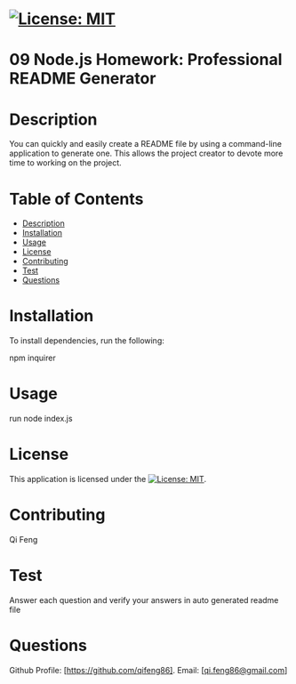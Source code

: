 

# [![License: MIT](https://img.shields.io/badge/License-MIT-yellow.svg)](https://opensource.org/licenses/MIT)

# 09 Node.js Homework: Professional README Generator

# Description

You can quickly and easily create a README file by using a command-line application to generate one. This allows the project creator to devote more time to working on the project.

# Table of Contents
* [Description](#description)
* [Installation](#installation)
* [Usage](#usage)
* [License](#license)
* [Contributing](#contribute)
* [Test](#test)
* [Questions](#questions)

# Installation

To install dependencies, run the following:


npm inquirer


# Usage

run node index.js

# License

This application is licensed under the [![License: MIT](https://img.shields.io/badge/License-MIT-yellow.svg)](https://opensource.org/licenses/MIT).

# Contributing

Qi Feng

# Test


Answer each question and verify your answers in auto generated readme file


# Questions

Github Profile: [https://github.com/qifeng86]. Email: [qi.feng86@gmail.com]
